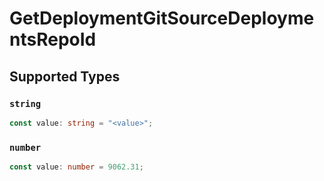 # GetDeploymentGitSourceDeploymentsRepoId


## Supported Types

### `string`

```typescript
const value: string = "<value>";
```

### `number`

```typescript
const value: number = 9062.31;
```

